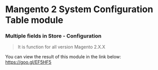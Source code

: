 # Mangento 2 System Configuration Table module 
### Multiple fields in Store - Configuration

> It is function for all version Magento 2.X.X

You can view the result of this module in the link below:
<br/>
https://goo.gl/EF5HF5
